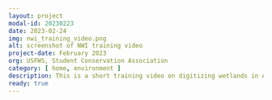 ```yaml
---
layout: project
modal-id: 20230223
date: 2023-02-24
img: nwi_training_video.png
alt: screenshot of NWI training video
project-date: February 2023
org: USFWS, Student Conservation Association
category: [ home, environment ]
description: This is a short training video on digitizing wetlands in ArcGIS Pro, made for the National Wetlands Inventory. I adapted it from a portion of my final presentation to USFWS and US Air Force stakeholders about mapping the wetlands on Joint-Base Elmendorf Richardson after a request from the audience. <a href="https://youtu.be/t6kJVG53Ym0">Watch it here!</a>
ready: true
---
```

